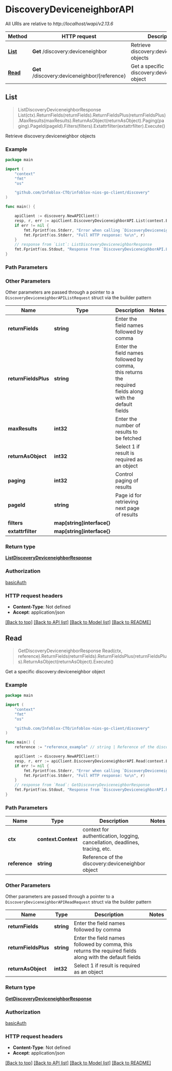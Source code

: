 # DiscoveryDeviceneighborAPI

All URIs are relative to *http://localhost/wapi/v2.13.6*

Method | HTTP request | Description
------------- | ------------- | -------------
[**List**](DiscoveryDeviceneighborAPI.md#List) | **Get** /discovery:deviceneighbor | Retrieve discovery:deviceneighbor objects
[**Read**](DiscoveryDeviceneighborAPI.md#Read) | **Get** /discovery:deviceneighbor/{reference} | Get a specific discovery:deviceneighbor object



## List

> ListDiscoveryDeviceneighborResponse List(ctx).ReturnFields(returnFields).ReturnFieldsPlus(returnFieldsPlus).MaxResults(maxResults).ReturnAsObject(returnAsObject).Paging(paging).PageId(pageId).Filters(filters).Extattrfilter(extattrfilter).Execute()

Retrieve discovery:deviceneighbor objects



### Example

```go
package main

import (
	"context"
	"fmt"
	"os"

	"github.com/Infoblox-CTO/infoblox-nios-go-client/discovery"
)

func main() {

	apiClient := discovery.NewAPIClient()
	resp, r, err := apiClient.DiscoveryDeviceneighborAPI.List(context.Background()).Execute()
	if err != nil {
		fmt.Fprintf(os.Stderr, "Error when calling `DiscoveryDeviceneighborAPI.List``: %v\n", err)
		fmt.Fprintf(os.Stderr, "Full HTTP response: %v\n", r)
	}
	// response from `List`: ListDiscoveryDeviceneighborResponse
	fmt.Fprintf(os.Stdout, "Response from `DiscoveryDeviceneighborAPI.List`: %v\n", resp)
}
```

### Path Parameters



### Other Parameters

Other parameters are passed through a pointer to a `DiscoveryDeviceneighborAPIListRequest` struct via the builder pattern


Name | Type | Description  | Notes
------------- | ------------- | ------------- | -------------
**returnFields** | **string** | Enter the field names followed by comma | 
**returnFieldsPlus** | **string** | Enter the field names followed by comma, this returns the required fields along with the default fields | 
**maxResults** | **int32** | Enter the number of results to be fetched | 
**returnAsObject** | **int32** | Select 1 if result is required as an object | 
**paging** | **int32** | Control paging of results | 
**pageId** | **string** | Page id for retrieving next page of results | 
**filters** | **map[string]interface{}** |  | 
**extattrfilter** | **map[string]interface{}** |  | 

### Return type

[**ListDiscoveryDeviceneighborResponse**](ListDiscoveryDeviceneighborResponse.md)

### Authorization

[basicAuth](../README.md#basicAuth)

### HTTP request headers

- **Content-Type**: Not defined
- **Accept**: application/json

[[Back to top]](#) [[Back to API list]](../README.md#documentation-for-api-endpoints)
[[Back to Model list]](../README.md#documentation-for-models)
[[Back to README]](../README.md)


## Read

> GetDiscoveryDeviceneighborResponse Read(ctx, reference).ReturnFields(returnFields).ReturnFieldsPlus(returnFieldsPlus).ReturnAsObject(returnAsObject).Execute()

Get a specific discovery:deviceneighbor object



### Example

```go
package main

import (
	"context"
	"fmt"
	"os"

	"github.com/Infoblox-CTO/infoblox-nios-go-client/discovery"
)

func main() {
	reference := "reference_example" // string | Reference of the discovery:deviceneighbor object

	apiClient := discovery.NewAPIClient()
	resp, r, err := apiClient.DiscoveryDeviceneighborAPI.Read(context.Background(), reference).Execute()
	if err != nil {
		fmt.Fprintf(os.Stderr, "Error when calling `DiscoveryDeviceneighborAPI.Read``: %v\n", err)
		fmt.Fprintf(os.Stderr, "Full HTTP response: %v\n", r)
	}
	// response from `Read`: GetDiscoveryDeviceneighborResponse
	fmt.Fprintf(os.Stdout, "Response from `DiscoveryDeviceneighborAPI.Read`: %v\n", resp)
}
```

### Path Parameters


Name | Type | Description  | Notes
------------- | ------------- | ------------- | -------------
**ctx** | **context.Context** | context for authentication, logging, cancellation, deadlines, tracing, etc.
**reference** | **string** | Reference of the discovery:deviceneighbor object | 

### Other Parameters

Other parameters are passed through a pointer to a `DiscoveryDeviceneighborAPIReadRequest` struct via the builder pattern


Name | Type | Description  | Notes
------------- | ------------- | ------------- | -------------
**returnFields** | **string** | Enter the field names followed by comma | 
**returnFieldsPlus** | **string** | Enter the field names followed by comma, this returns the required fields along with the default fields | 
**returnAsObject** | **int32** | Select 1 if result is required as an object | 

### Return type

[**GetDiscoveryDeviceneighborResponse**](GetDiscoveryDeviceneighborResponse.md)

### Authorization

[basicAuth](../README.md#basicAuth)

### HTTP request headers

- **Content-Type**: Not defined
- **Accept**: application/json

[[Back to top]](#) [[Back to API list]](../README.md#documentation-for-api-endpoints)
[[Back to Model list]](../README.md#documentation-for-models)
[[Back to README]](../README.md)

